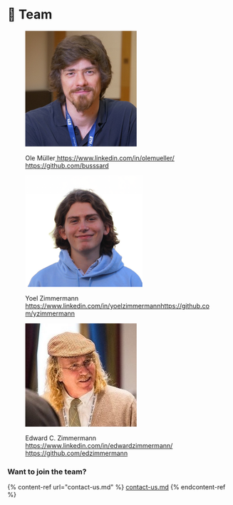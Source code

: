 # 👥 Team

<figure><img src="../.gitbook/assets/Ole_Mueller.png" alt=""><figcaption><p>Ole Müller<a href="https://www.linkedin.com/in/olemueller/"> https://www.linkedin.com/in/olemueller/ </a><a href="https://github.com/busssard">https://github.com/busssard</a></p></figcaption></figure>

<figure><img src="../.gitbook/assets/yoel_zimmermann.png" alt=""><figcaption><p>Yoel Zimmermann <a href="https://www.linkedin.com/in/yoelzimmermann">https://www.linkedin.com/in/yoelzimmermann</a><a href="https://github.com/yzimmermann">https://github.com/yzimmermann</a></p></figcaption></figure>

<figure><img src="../.gitbook/assets/1517273389070.jpeg" alt=""><figcaption><p>Edward C. Zimmermann <a href="https://www.linkedin.com/in/edwardzimmermann/">https://www.linkedin.com/in/edwardzimmermann/      </a><a href="https://github.com/edzimmermann">https://github.com/edzimmermann</a></p></figcaption></figure>

### Want to join the team?&#x20;

{% content-ref url="contact-us.md" %}
[contact-us.md](contact-us.md)
{% endcontent-ref %}
